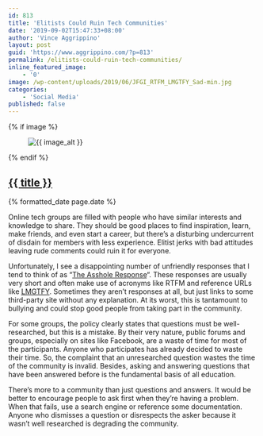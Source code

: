 ```yaml
---
id: 813
title: 'Elitists Could Ruin Tech Communities'
date: '2019-09-02T15:47:33+08:00'
author: 'Vince Aggrippino'
layout: post
guid: 'https://www.aggrippino.com/?p=813'
permalink: /elitists-could-ruin-tech-communities/
inline_featured_image:
    - '0'
image: /wp-content/uploads/2019/06/JFGI_RTFM_LMGTFY_Sad-min.jpg
categories:
    - 'Social Media'
published: false
---
```

{% if image %}
    <figure class="post__image">
        <img src="{{ image }}" alt="{{ image_alt }}">
    </figure>
{% endif %}

<h2 class="post__title"><a href="{{ page.url }}">{{ title }}</a></h2>
<div class="post__date">{% formatted_date page.date %}</div>

Online tech groups are filled with people who have similar interests and knowledge to share. They should be good places to find inspiration, learn, make friends, and even start a career, but there’s a disturbing undercurrent of disdain for members with less experience. Elitist jerks with bad attitudes leaving rude comments could ruin it for everyone.

Unfortunately, I see a disappointing number of unfriendly responses that I tend to think of as “[The Asshole Response](https://www.aggrippino.com/the-asshole-response/)“. These responses are usually very short and often make use of acronyms like RTFM and reference URLs like <abbr title="Let Me Google That For You">[LMGTFY](https://lmgtfy.app/)</abbr>. Sometimes they aren’t responses at all, but just links to some third-party site without any explanation. At its worst, this is tantamount to bullying and could stop good people from taking part in the community.

For some groups, the policy clearly states that questions must be well-researched, but this is a mistake. By their very nature, public forums and groups, especially on sites like Facebook, are a waste of time for most of the participants. Anyone who participates has already decided to waste their time. So, the complaint that an unresearched question wastes the time of the community is invalid. Besides, asking and answering questions that have been answered before is the fundamental basis of all education.

There’s more to a community than just questions and answers. It would be better to encourage people to ask first when they’re having a problem. When that fails, use a search engine or reference some documentation. Anyone who dismisses a question or disrespects the asker because it wasn’t well researched is degrading the community.